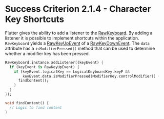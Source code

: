 # Success Criterion 2.1.4 - Character Key Shortcuts

Flutter gives the ability to add a listener to the [RawKeyboard](https://api.flutter.dev/flutter/services/RawKeyboard-class.html). By adding a listener it is possible to implement shortcuts within the application. `RawKeyboard` yields a [RawKeyUpEvent](https://api.flutter.dev/flutter/services/RawKeyUpEvent-class.html) of a [RawKeyDownEvent](https://api.flutter.dev/flutter/services/RawKeyDownEvent-class.html). The `data` attribute has a `isModifierPressed()` method that can be used to determine whether a modifier key has been pressed. 

```dart
RawKeyboard.instance.addListener((keyEvent) {
  if (keyEvent is RawKeyUpEvent) {
    if (keyEvent.logicalKey == LogicalKeyboardKey.keyF &&
        keyEvent.data.isModifierPressed(ModifierKey.controlModifier)) {
      findContent();
    }
  }
});

void findContent() {
  // Logic to find content
}
```